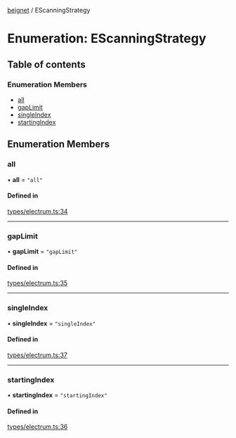 [beignet](../README.md) / EScanningStrategy

# Enumeration: EScanningStrategy

## Table of contents

### Enumeration Members

- [all](EScanningStrategy.md#all)
- [gapLimit](EScanningStrategy.md#gaplimit)
- [singleIndex](EScanningStrategy.md#singleindex)
- [startingIndex](EScanningStrategy.md#startingindex)

## Enumeration Members

### all

• **all** = ``"all"``

#### Defined in

[types/electrum.ts:34](https://github.com/synonymdev/beignet/blob/3144d66/src/types/electrum.ts#L34)

___

### gapLimit

• **gapLimit** = ``"gapLimit"``

#### Defined in

[types/electrum.ts:35](https://github.com/synonymdev/beignet/blob/3144d66/src/types/electrum.ts#L35)

___

### singleIndex

• **singleIndex** = ``"singleIndex"``

#### Defined in

[types/electrum.ts:37](https://github.com/synonymdev/beignet/blob/3144d66/src/types/electrum.ts#L37)

___

### startingIndex

• **startingIndex** = ``"startingIndex"``

#### Defined in

[types/electrum.ts:36](https://github.com/synonymdev/beignet/blob/3144d66/src/types/electrum.ts#L36)
